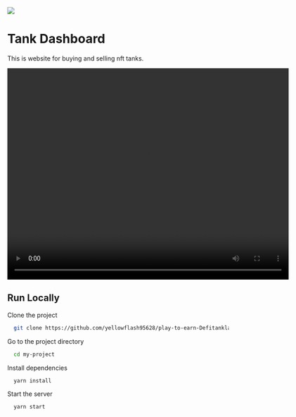 [<img src="https://img.shields.io/badge/Telegram-%40Me-orange">](https://t.me/yellowflash628)


# Tank Dashboard

This is website for buying and selling nft tanks.

<video width="640" height="480" controls>
  <source src="https://github.com/yellowflash95628/play-to-earn-Defitankland-frontend/blob/main/src/assets/defiland.mp4" type="video/mp4">
  Your browser does not support the video tag.
</video>

## Run Locally

Clone the project

```bash
  git clone https://github.com/yellowflash95628/play-to-earn-Defitankland-frontend.git
```

Go to the project directory

```bash
  cd my-project
```

Install dependencies

```bash
  yarn install
```

Start the server

```bash
  yarn start
```

